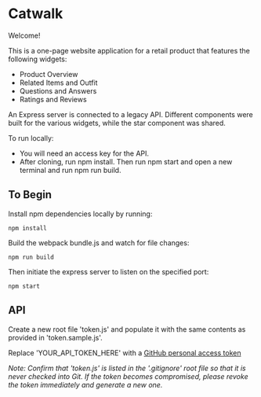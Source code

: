 # Catwalk

Welcome!

This is a one-page website application for a retail product that features the following widgets:
- Product Overview
- Related Items and Outfit
- Questions and Answers
- Ratings and Reviews

An Express server is connected to a legacy API. Different components were built for the various widgets, while the star component was shared.

To run locally:
- You will need an access key for the API.
- After cloning, run npm install. Then run npm start and open a new terminal and run npm run build.

## **To Begin**

Install npm dependencies locally by running:

`npm install`

Build the webpack bundle.js and watch for file changes:

`npm run build`

Then initiate the express server to listen on the specified port:

`npm start`

## **API**

Create a new root file 'token.js' and populate it with the same contents as provided in 'token.sample.js'.

Replace 'YOUR_API_TOKEN_HERE' with a [GitHub personal access token](https://github.com/settings/tokens)

*Note: Confirm that 'token.js' is listed in the '.gitignore' root file so that it is never checked into Git. If the token becomes compromised, please revoke the token immediately and generate a new one.*
